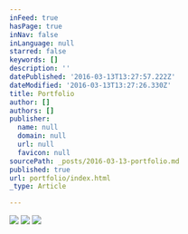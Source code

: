 ```yaml
---
inFeed: true
hasPage: true
inNav: false
inLanguage: null
starred: false
keywords: []
description: ''
datePublished: '2016-03-13T13:27:57.222Z'
dateModified: '2016-03-13T13:27:26.330Z'
title: Portfolio
author: []
authors: []
publisher:
  name: null
  domain: null
  url: null
  favicon: null
sourcePath: _posts/2016-03-13-portfolio.md
published: true
url: portfolio/index.html
_type: Article

---
```

![](https://the-grid-user-content.s3-us-west-2.amazonaws.com/743d1184-ab1e-4642-a15c-4d68e03c4da2.jpg)
![](https://the-grid-user-content.s3-us-west-2.amazonaws.com/7a5d7b65-3df2-4a5b-9c1c-dfd4f3561ddc.jpg)
![](https://the-grid-user-content.s3-us-west-2.amazonaws.com/edc76260-e969-4511-b68d-d2840a4a8afc.jpg)